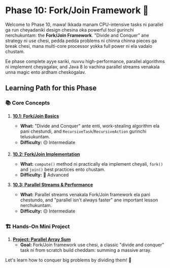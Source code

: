 # Phase 10: Fork/Join Framework 🍴

Welcome to Phase 10, mawa! Ikkada manam CPU-intensive tasks ni parallel ga run cheyadaniki design chesina oka powerful tool gurinchi nerchukuntam: the **Fork/Join Framework**. "Divide and Conquer" ane strategy ni use chesi, pedda pedda problems ni chinna chinna pieces ga break chesi, mana multi-core processor yokka full power ni ela vadalo chustam.

Ee phase complete ayye sariki, nuvvu high-performance, parallel algorithms ni implement cheyagalav, and Java 8 lo vachina parallel streams venakala unna magic ento ardham cheskogalav.

## Learning Path for this Phase

### 📚 Core Concepts

1.  **[10.1: Fork/Join Basics](./01-Fork-Join-Basics.md)**
    - **What:** "Divide and Conquer" ante enti, work-stealing algorithm ela pani chestundi, and `RecursiveTask`/`RecursiveAction` gurinchi telusukuntam.
    - **Difficulty:** 🟡 Intermediate

2.  **[10.2: Fork/Join Implementation](./02-Fork-Join-Implementation.md)**
    - **What:** `compute()` method ni practically ela implement cheyali, `fork()` and `join()` best practices ento chustam.
    - **Difficulty:** 🔴 Advanced

3.  **[10.3: Parallel Streams & Performance](./03-Parallel-Streams-and-Performance.md)**
    - **What:** Parallel streams venakala Fork/Join framework ela pani chestundo, and "parallel isn't always faster" ane important lesson nerchukuntam.
    - **Difficulty:** 🟡 Intermediate

### 🏗️ Hands-On Mini Project

1.  **[Project: Parallel Array Sum](./projects/01-Parallel-Array-Sum.md)**
    - **Goal:** Fork/Join framework use chesi, a classic "divide and conquer" task ni from scratch build cheddam: summing a massive array.

Let's learn how to conquer big problems by dividing them! 🚀
